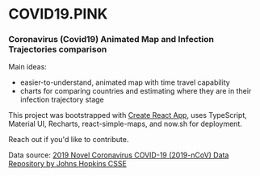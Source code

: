 # COVID19.PINK 
### Coronavirus (Covid19) Animated Map and Infection Trajectories comparison


Main ideas:
- easier-to-understand, animated map with time travel capability
- charts for comparing countries and estimating where they are in their infection trajectory stage

This project was bootstrapped with [Create React App](https://github.com/facebook/create-react-app), uses TypeScript, Material UI, Recharts, react-simple-maps, and now.sh for deployment.

Reach out if you'd like to contribute.


Data source: [2019 Novel Coronavirus COVID-19 (2019-nCoV) Data Repository by Johns Hopkins CSSE](https://github.com/CSSEGISandData/COVID-19/tree/master/csse_covid_19_data)
